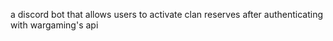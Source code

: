a discord bot that allows users to activate clan reserves after authenticating with wargaming's api
